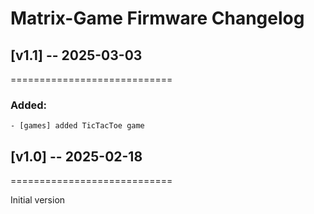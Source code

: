 # Matrix-Game Firmware Changelog

## [v1.1] -- 2025-03-03
============================

### Added:
    - [games] added TicTacToe game

## [v1.0] -- 2025-02-18
============================

Initial version

